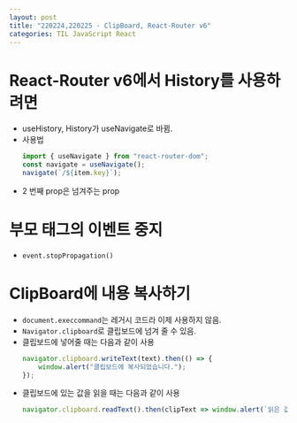```yaml
---
layout: post
title: "220224,220225 - ClipBoard, React-Router v6"
categories: TIL JavaScript React 
---
```


# React-Router v6에서 History를 사용하려면
- useHistory, History가 useNavigate로 바뀜.
- 사용법
    ```JavaScript
    import { useNavigate } from "react-router-dom";
    const navigate = useNavigate();
    navigate(`/${item.key}`);
    ```
- 2 번째 prop은 넘겨주는 prop

# 부모 태그의 이벤트 중지
- `event.stopPropagation()`

# ClipBoard에 내용 복사하기
- `document.execcommand`는 레거시 코드라 이제 사용하지 않음.
- `Navigator.clipboard`로 클립보드에 넘겨 줄 수 있음.
- 클립보드에 넣어줄 때는 다음과 같이 사용
    ```javaScript
    navigator.clipboard.writeText(text).then(() => {
        window.alert("클립보드에 복사되었습니다.");
    });
    ```
- 클립보드에 있는 값을 읽을 때는 다음과 같이 사용
    ```JavaScript
   navigator.clipboard.readText().then(clipText => window.alert(`읽은 값은 '${clipText}'입니다.`)
    ```
